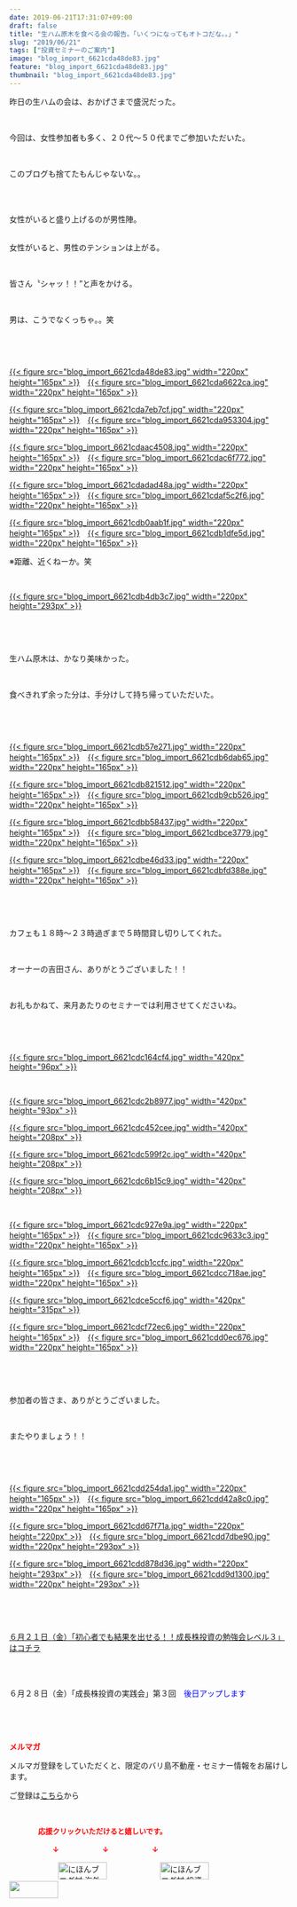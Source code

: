 ```yaml
---
date: 2019-06-21T17:31:07+09:00
draft: false
title: "生ハム原木を食べる会の報告。「いくつになってもオトコだな。。」"
slug: "2019/06/21"
tags: ["投資セミナーのご案内"]
image: "blog_import_6621cda48de83.jpg"
feature: "blog_import_6621cda48de83.jpg"
thumbnail: "blog_import_6621cda48de83.jpg"
---
```

<p>昨日の生ハムの会は、おかげさまで盛況だった。</p><p> </p><p>今回は、女性参加者も多く、２０代～５０代までご参加いただいた。</p><p> </p><p>このブログも捨てたもんじゃないな。。</p><p> </p><p><br/>女性がいると盛り上げるのが男性陣。</p><p><br/>女性がいると、男性のテンションは上がる。</p><p> </p><p>皆さん〝シャッ！！”と声をかける。</p><p> </p><p>男は、こうでなくっちゃ。。笑</p><p> </p><p> </p><p><a href="blog_import_6621cda48de83.jpg">{{< figure src="blog_import_6621cda48de83.jpg" width="220px" height="165px" >}}</a>　<a href="blog_import_6621cda6622ca.jpg">{{< figure src="blog_import_6621cda6622ca.jpg" width="220px" height="165px" >}}</a></p><p><a href="blog_import_6621cda7eb7cf.jpg">{{< figure src="blog_import_6621cda7eb7cf.jpg" width="220px" height="165px" >}}</a>　<a href="blog_import_6621cda953304.jpg">{{< figure src="blog_import_6621cda953304.jpg" width="220px" height="165px" >}}</a></p><p><a href="blog_import_6621cdaac4508.jpg">{{< figure src="blog_import_6621cdaac4508.jpg" width="220px" height="165px" >}}</a>　<a href="blog_import_6621cdac6f772.jpg">{{< figure src="blog_import_6621cdac6f772.jpg" width="220px" height="165px" >}}</a></p><p><a href="blog_import_6621cdadad48a.jpg">{{< figure src="blog_import_6621cdadad48a.jpg" width="220px" height="165px" >}}</a>　<a href="blog_import_6621cdaf5c2f6.jpg">{{< figure src="blog_import_6621cdaf5c2f6.jpg" width="220px" height="165px" >}}</a></p><p><a href="blog_import_6621cdb0aab1f.jpg">{{< figure src="blog_import_6621cdb0aab1f.jpg" width="220px" height="165px" >}}</a>　<a href="blog_import_6621cdb1dfe5d.jpg">{{< figure src="blog_import_6621cdb1dfe5d.jpg" width="220px" height="165px" >}}</a></p><p>※距離、近くねーか。笑</p><p> </p><p><a href="blog_import_6621cdb4db3c7.jpg">{{< figure src="blog_import_6621cdb4db3c7.jpg" width="220px" height="293px" >}}</a></p><p> </p><p> </p><p>生ハム原木は、かなり美味かった。</p><p> </p><p>食べきれず余った分は、手分けして持ち帰っていただいた。</p><p> </p><p> </p><p><a href="blog_import_6621cdb57e271.jpg">{{< figure src="blog_import_6621cdb57e271.jpg" width="220px" height="165px" >}}</a>　<a href="blog_import_6621cdb6dab65.jpg">{{< figure src="blog_import_6621cdb6dab65.jpg" width="220px" height="165px" >}}</a></p><p><a href="blog_import_6621cdb821512.jpg">{{< figure src="blog_import_6621cdb821512.jpg" width="220px" height="165px" >}}</a>　<a href="blog_import_6621cdb9cb526.jpg">{{< figure src="blog_import_6621cdb9cb526.jpg" width="220px" height="165px" >}}</a></p><p><a href="blog_import_6621cdbb58437.jpg">{{< figure src="blog_import_6621cdbb58437.jpg" width="220px" height="165px" >}}</a>　<a href="blog_import_6621cdbce3779.jpg">{{< figure src="blog_import_6621cdbce3779.jpg" width="220px" height="165px" >}}</a></p><p><a href="blog_import_6621cdbe46d33.jpg">{{< figure src="blog_import_6621cdbe46d33.jpg" width="220px" height="165px" >}}</a>　<a href="blog_import_6621cdbfd388e.jpg">{{< figure src="blog_import_6621cdbfd388e.jpg" width="220px" height="165px" >}}</a></p><p> </p><p> </p><p>カフェも１８時～２３時過ぎまで５時間貸し切りしてくれた。</p><p> </p><p>オーナーの吉田さん、ありがとうございました！！</p><p> </p><p>お礼もかねて、来月あたりのセミナーでは利用させてくださいね。</p><p> </p><p> </p><p><a href="blog_import_6621cdc164cf4.jpg">{{< figure src="blog_import_6621cdc164cf4.jpg" width="420px" height="96px" >}}</a></p><p> </p><p><a href="blog_import_6621cdc2b8977.jpg">{{< figure src="blog_import_6621cdc2b8977.jpg" width="420px" height="93px" >}}</a></p><p><a href="blog_import_6621cdc452cee.jpg">{{< figure src="blog_import_6621cdc452cee.jpg" width="420px" height="208px" >}}</a></p><p><a href="blog_import_6621cdc599f2c.jpg">{{< figure src="blog_import_6621cdc599f2c.jpg" width="420px" height="208px" >}}</a></p><p><a href="blog_import_6621cdc6b15c9.jpg">{{< figure src="blog_import_6621cdc6b15c9.jpg" width="420px" height="208px" >}}</a></p><p> </p><p><a href="blog_import_6621cdc927e9a.jpg">{{< figure src="blog_import_6621cdc927e9a.jpg" width="220px" height="165px" >}}</a>　<a href="blog_import_6621cdc9633c3.jpg">{{< figure src="blog_import_6621cdc9633c3.jpg" width="220px" height="165px" >}}</a></p><p><a href="blog_import_6621cdcb1ccfc.jpg">{{< figure src="blog_import_6621cdcb1ccfc.jpg" width="220px" height="165px" >}}</a>　<a href="blog_import_6621cdcc718ae.jpg">{{< figure src="blog_import_6621cdcc718ae.jpg" width="220px" height="165px" >}}</a></p><p><a href="blog_import_6621cdce5ccf6.jpg">{{< figure src="blog_import_6621cdce5ccf6.jpg" width="420px" height="315px" >}}</a></p><p><a href="blog_import_6621cdcf72ec6.jpg">{{< figure src="blog_import_6621cdcf72ec6.jpg" width="220px" height="165px" >}}</a>　<a href="blog_import_6621cdd0ec676.jpg">{{< figure src="blog_import_6621cdd0ec676.jpg" width="220px" height="165px" >}}</a></p><p> </p><p> </p><p>参加者の皆さま、ありがとうございました。</p><p> </p><p>またやりましょう！！</p><p> </p><p> </p><p><a href="blog_import_6621cdd254da1.jpg">{{< figure src="blog_import_6621cdd254da1.jpg" width="220px" height="165px" >}}</a>　<a href="blog_import_6621cdd42a8c0.jpg">{{< figure src="blog_import_6621cdd42a8c0.jpg" width="220px" height="165px" >}}</a></p><p><a href="blog_import_6621cdd67f71a.jpg">{{< figure src="blog_import_6621cdd67f71a.jpg" width="220px" height="220px" >}}</a>　<a href="blog_import_6621cdd7dbe90.jpg">{{< figure src="blog_import_6621cdd7dbe90.jpg" width="220px" height="293px" >}}</a></p><p><a href="blog_import_6621cdd878d36.jpg">{{< figure src="blog_import_6621cdd878d36.jpg" width="220px" height="293px" >}}</a>　<a href="blog_import_6621cdd9d1300.jpg">{{< figure src="blog_import_6621cdd9d1300.jpg" width="220px" height="293px" >}}</a></p><p> </p><p> </p><p><a href="entry-12475001561.html" target="_blank">６月２１日（金）「初心者でも結果を出せる！！成長株投資の勉強会レベル３」はコチラ</a></p><p> </p><p><br/>６月２８日（金）「成長株投資の実践会」第３回　<span style="color: rgb(0, 0, 255);">後日アップします</span></p><p> </p><p> </p><p><span style="font-weight: bold;"><span style="color: rgb(255, 0, 0);">メルマガ</span></span></p><p>メルマガ登録をしていただくと、限定のバリ島不動産・セミナー情報をお届けします。</p><p>ご登録は<a href="f9eeVI" target="_blank">こちら</a>から</p><p style="text-align: center;"> </p><p><font color="#ff0000" size="2"><strong>　　　　応援クリックいただけると嬉しいです。</strong></font></p><p><font color="#ff0000" size="2"><strong>　　　　　　↓　　　　　　↓　　　　　　↓</strong></font></p><p><a href="ranking.html?p_cid=01260127" id="&amp;blogmura_banner"><img alt="にほんブログ村 海外生活ブログ バリ島情報へ" border="0" height="31" src="data:image/svg+xml;charset=utf-8,%3Csvg%20xmlns%3D%22http%3A%2F%2Fwww.w3.org%2F2000%2Fsvg%22%20title%3D%22Placeholder%20for%20Images%22%20role%3D%22presentation%22%20viewBox%3D%220%200%2088%2031%22%20%2F%3E" width="88" data-src="//overseas.blogmura.com/bali/img/bali88_31.gif" style="aspect-ratio: auto 88 / 31;"/><noscript><img alt="にほんブログ村 海外生活ブログ バリ島情報へ" border="0" height="31" src="//overseas.blogmura.com/bali/img/bali88_31.gif" width="88"></noscript></a>  <a href="ranking.html?p_cid=01260127" id="&amp;blogmura_banner"><img alt="にほんブログ村 投資ブログ 不動産投資へ" border="0" height="31" src="data:image/svg+xml;charset=utf-8,%3Csvg%20xmlns%3D%22http%3A%2F%2Fwww.w3.org%2F2000%2Fsvg%22%20title%3D%22Placeholder%20for%20Images%22%20role%3D%22presentation%22%20viewBox%3D%220%200%2088%2031%22%20%2F%3E" width="88" data-src="//investment.blogmura.com/hudousantoushi/img/hudousantoushi88_31.gif" style="aspect-ratio: auto 88 / 31;"/><noscript><img alt="にほんブログ村 投資ブログ 不動産投資へ" border="0" height="31" src="//investment.blogmura.com/hudousantoushi/img/hudousantoushi88_31.gif" width="88"></noscript></a> <a href="link.php?1804582" title="人気ブログランキングへ"><img border="0" height="31" src="data:image/svg+xml;charset=utf-8,%3Csvg%20xmlns%3D%22http%3A%2F%2Fwww.w3.org%2F2000%2Fsvg%22%20title%3D%22Placeholder%20for%20Images%22%20role%3D%22presentation%22%20viewBox%3D%220%200%2088%2031%22%20%2F%3E" width="88" data-src="https://blog.with2.net/img/banner/banner_22.gif" style="aspect-ratio: auto 88 / 31;"/><noscript><img border="0" height="31" src="https://blog.with2.net/img/banner/banner_22.gif" width="88"></noscript></a></p>

